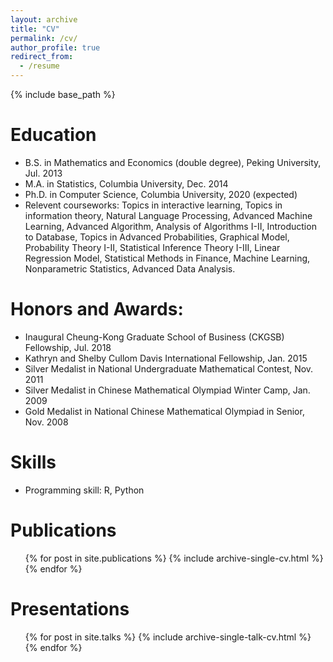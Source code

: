 ```yaml
---
layout: archive
title: "CV"
permalink: /cv/
author_profile: true
redirect_from:
  - /resume
---
```


{% include base_path %}

Education
======
* B.S. in Mathematics and Economics (double degree), Peking University, Jul. 2013
* M.A. in Statistics, Columbia University, Dec. 2014
* Ph.D. in Computer Science, Columbia University, 2020 (expected)
* Relevent courseworks:
Topics in interactive learning, Topics in information theory, Natural Language Processing, Advanced Machine Learning, Advanced Algorithm, Analysis of Algorithms I-II, Introduction to Database, Topics in Advanced Probabilities, Graphical Model, Probability Theory I-II, Statistical Inference Theory I-III, Linear Regression Model, Statistical Methods in Finance, Machine Learning, Nonparametric Statistics, Advanced Data Analysis.

Honors and Awards:
======
* Inaugural Cheung-Kong Graduate School of Business (CKGSB) Fellowship, Jul. 2018
* Kathryn and Shelby Cullom Davis International Fellowship,  Jan. 2015
* Silver Medalist in National Undergraduate Mathematical Contest,  Nov. 2011
* Silver Medalist in Chinese Mathematical Olympiad Winter Camp,  Jan. 2009
* Gold Medalist in National Chinese Mathematical Olympiad in Senior,  Nov. 2008
  
Skills
======
* Programming skill: R, Python


Publications
======
  <ul>{% for post in site.publications %}
    {% include archive-single-cv.html %}
  {% endfor %}</ul>


Presentations
======
  <ul>{% for post in site.talks %}
    {% include archive-single-talk-cv.html %}
  {% endfor %}</ul>
  
